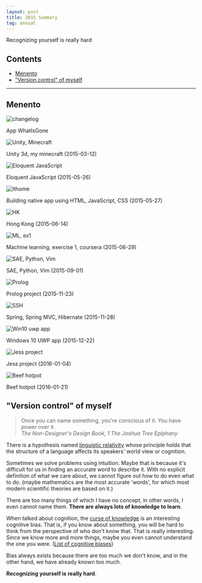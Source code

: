 ```yaml
---
layout: post
title: 2015 Summary
tag: annual
---
```


<div class="excerpt">
    Recognizing yourself is really hard
</div>

## Contents

- [Menento](#menento)
- ["Version control" of myself](#version-control-of-myself)

---

## Menento

<div class="image-wrapper">
    <img src="/static/imgs/changelog.png" alt="changelog"/>
    <p class="image-caption">App WhatIsGone</p>
</div>
<div class="image-wrapper">
    <img src="/static/imgs/20150312 230444.jpg" alt="Unity, Minecraft"/>
    <p class="image-caption">Unity 3d, my minecraft (2015-03-12)</p>
</div>
<div class="image-wrapper">
    <img src="/static/imgs/20150526 234304.png" alt="Eloquent JavaScript"/>
    <p class="image-caption">Eloquent JavaScript (2015-05-26)</p>
</div>
<div class="image-wrapper">
    <img src="/static/imgs/20150527 172004.png" alt="Ithome"/>
    <p class="image-caption">Building native app using HTML, JavaScript, CSS (2015-05-27)</p>
</div>
<div class="image-wrapper">
    <img src="/static/imgs/20150614 194300.jpg" alt="HK"/>
    <p class="image-caption">Hong Kong (2015-06-14)</p>
</div>
<div class="image-wrapper">
    <img src="/static/imgs/20150629 001837.png" alt="ML, ex1"/>
    <p class="image-caption">Machine learning, exercise 1, coursera (2015-06-29)</p>
</div>
<div class="image-wrapper">
    <img src="/static/imgs/20150901 165912.png" alt="SAE, Python, Vim"/>
    <p class="image-caption">SAE, Python, Vim (2015-09-01)</p>
</div>
<div class="image-wrapper">
    <img src="/static/imgs/20151123 090055.png" alt="Prolog"/>
    <p class="image-caption">Prolog project (2015-11-23)</p>
</div>
<div class="image-wrapper">
    <img src="/static/imgs/20151128 235627.png" alt="SSH"/>
    <p class="image-caption">Spring, Spring MVC, Hibernate (2015-11-28)</p>
</div>
<div class="image-wrapper">
    <img src="/static/imgs/20151222 095516.png" alt="Win10 uwp app"/>
    <p class="image-caption">Windows 10 UWP app (2015-12-22)</p>
</div>
<div class="image-wrapper">
    <img src="/static/imgs/20160104 161801.png" alt="Jess project"/>
    <p class="image-caption">Jess project (2016-01-04)</p>
</div>
<div class="image-wrapper">
    <img src="/static/imgs/20160121 181647.jpg" alt="Beef hotpot"/>
    <p class="image-caption">Beef hotpot (2016-01-21)</p>
</div>

## "Version control" of myself

<blockquote>Once you can name something, you're conscious of it. You have power over it.
<br /><cite>The Non-Designer's Design Book, 1 The Joshua Tree Epiphany</cite>
</blockquote>

There is a hypothesis named [linguistic relativity](https://en.wikipedia.org/wiki/Linguistic_relativity) whose principle holds that the structure of a language affects its speakers' world view or cognition.

Sometimes we solve problems using intuition. Maybe that is because it's difficult for us in finding an accurate word to describe it. With no explicit definition of what we care about, we cannot figure out how to do even what to do. (maybe mathematics are the most accurate 'words', for which most modern scientific theories are based on it.)

There are too many things of which I have no concept, in other words, I even cannot name them. **There are always lots of knowledge to learn**.

When talked about cognition, the [curse of knowledge](https://en.wikipedia.org/wiki/Curse_of_knowledge) is an interesting cognitive bias. That is, if you know about something, you will be hard to think from the perspective of who don't know that. That is really interesting. Since we know more and more things, maybe you even cannot understand the one you were. ([List of cognitive biases](https://en.wikipedia.org/wiki/List_of_cognitive_biases))

Bias always exists because there are too much we don't know, and in the other hand, we have already known too much.

**Recognizing yourself is really hard**.
